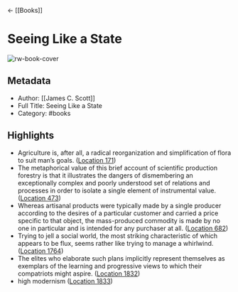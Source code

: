 ← [[Books]]


# Seeing Like a State
![rw-book-cover](https://images-na.ssl-images-amazon.com/images/I/51zy6SoQUsL._SL200_.jpg)

## Metadata
- Author: [[James C. Scott]]
- Full Title: Seeing Like a State
- Category: #books

## Highlights
- Agriculture is, after all, a radical reorganization and simplification of flora to suit man’s goals. ([Location 171](https://readwise.io/to_kindle?action=open&asin=B00D8JJYWA&location=171))
- The metaphorical value of this brief account of scientific production forestry is that it illustrates the dangers of dismembering an exceptionally complex and poorly understood set of relations and processes in order to isolate a single element of instrumental value. ([Location 473](https://readwise.io/to_kindle?action=open&asin=B00D8JJYWA&location=473))
- Whereas artisanal products were typically made by a single producer according to the desires of a particular customer and carried a price specific to that object, the mass-produced commodity is made by no one in particular and is intended for any purchaser at all. ([Location 682](https://readwise.io/to_kindle?action=open&asin=B00D8JJYWA&location=682))
- Trying to jell a social world, the most striking characteristic of which appears to be flux, seems rather like trying to manage a whirlwind. ([Location 1764](https://readwise.io/to_kindle?action=open&asin=B00D8JJYWA&location=1764))
- The elites who elaborate such plans implicitly represent themselves as exemplars of the learning and progressive views to which their compatriots might aspire. ([Location 1832](https://readwise.io/to_kindle?action=open&asin=B00D8JJYWA&location=1832))
- high modernism ([Location 1833](https://readwise.io/to_kindle?action=open&asin=B00D8JJYWA&location=1833))
